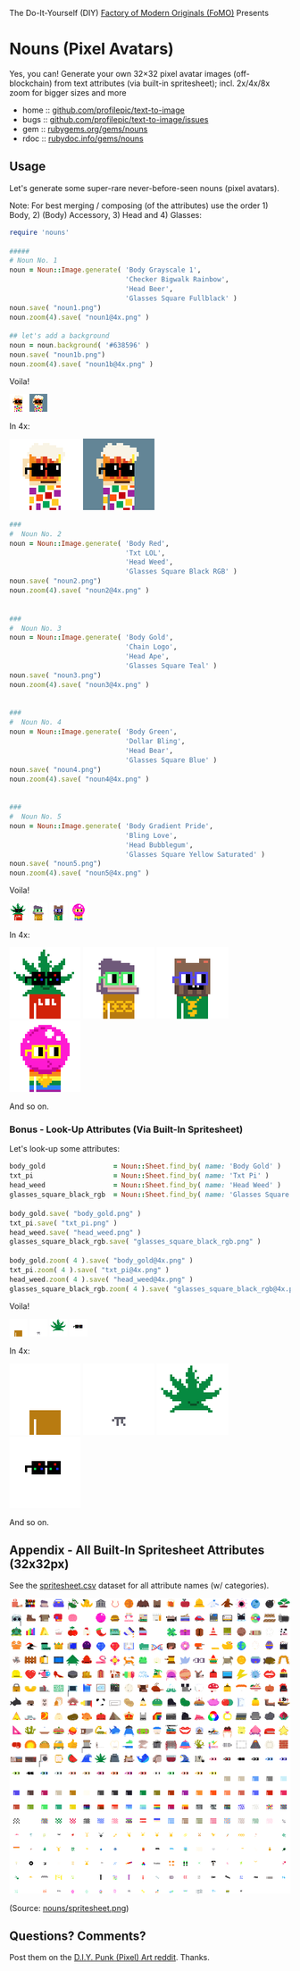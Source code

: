 The Do-It-Yourself (DIY) [Factory of Modern Originals (FoMO)](https://github.com/profilepic/originals) Presents

# Nouns (Pixel Avatars)

Yes, you can! Generate your own 32×32 pixel avatar images (off-blockchain) from text attributes (via built-in spritesheet); incl. 2x/4x/8x zoom for bigger sizes and more



* home  :: [github.com/profilepic/text-to-image](https://github.com/profilepic/text-to-image)
* bugs  :: [github.com/profilepic/text-to-image/issues](https://github.com/profilepic/text-to-image/issues)
* gem   :: [rubygems.org/gems/nouns](https://rubygems.org/gems/nouns)
* rdoc  :: [rubydoc.info/gems/nouns](http://rubydoc.info/gems/nouns)




##  Usage

Let's generate some super-rare never-before-seen
nouns (pixel avatars).

Note:  For best merging / composing (of the attributes)
use the order 1) Body, 2) (Body) Accessory, 3) Head and 4) Glasses:

```ruby
require 'nouns'

#####
# Noun No. 1
noun = Noun::Image.generate( 'Body Grayscale 1',
                             'Checker Bigwalk Rainbow',
                             'Head Beer',
                             'Glasses Square Fullblack' )
noun.save( "noun1.png")
noun.zoom(4).save( "noun1@4x.png" )

## let's add a background
noun = noun.background( '#638596' )
noun.save( "noun1b.png")
noun.zoom(4).save( "noun1b@4x.png" )
```

Voila!

![](https://github.com/profilepic/text-to-image/raw/master/nouns/i/noun1.png)
![](https://github.com/profilepic/text-to-image/raw/master/nouns/i/noun1b.png)

In 4x:

![](https://github.com/profilepic/text-to-image/raw/master/nouns/i/noun1@4x.png)
![](https://github.com/profilepic/text-to-image/raw/master/nouns/i/noun1b@4x.png)



```ruby
###
#  Noun No. 2
noun = Noun::Image.generate( 'Body Red',
                             'Txt LOL',
                             'Head Weed',
                             'Glasses Square Black RGB' )
noun.save( "noun2.png")
noun.zoom(4).save( "noun2@4x.png" )


###
#  Noun No. 3
noun = Noun::Image.generate( 'Body Gold',
                             'Chain Logo',
                             'Head Ape',
                             'Glasses Square Teal' )
noun.save( "noun3.png")
noun.zoom(4).save( "noun3@4x.png" )


###
#  Noun No. 4
noun = Noun::Image.generate( 'Body Green',
                             'Dollar Bling',
                             'Head Bear',
                             'Glasses Square Blue' )
noun.save( "noun4.png")
noun.zoom(4).save( "noun4@4x.png" )


###
#  Noun No. 5
noun = Noun::Image.generate( 'Body Gradient Pride',
                             'Bling Love',
                             'Head Bubblegum',
                             'Glasses Square Yellow Saturated' )
noun.save( "noun5.png")
noun.zoom(4).save( "noun5@4x.png" )
```

Voila!

![](https://github.com/profilepic/text-to-image/raw/master/nouns/i/noun2.png)
![](https://github.com/profilepic/text-to-image/raw/master/nouns/i/noun3.png)
![](https://github.com/profilepic/text-to-image/raw/master/nouns/i/noun4.png)
![](https://github.com/profilepic/text-to-image/raw/master/nouns/i/noun5.png)

In 4x:

![](https://github.com/profilepic/text-to-image/raw/master/nouns/i/noun2@4x.png)
![](https://github.com/profilepic/text-to-image/raw/master/nouns/i/noun3@4x.png)
![](https://github.com/profilepic/text-to-image/raw/master/nouns/i/noun4@4x.png)
![](https://github.com/profilepic/text-to-image/raw/master/nouns/i/noun5@4x.png)


And so on.

### Bonus - Look-Up Attributes (Via Built-In  Spritesheet)


Let's look-up some attributes:

```ruby
body_gold                 = Noun::Sheet.find_by( name: 'Body Gold' )
txt_pi                    = Noun::Sheet.find_by( name: 'Txt Pi' )
head_weed                 = Noun::Sheet.find_by( name: 'Head Weed' )
glasses_square_black_rgb  = Noun::Sheet.find_by( name: 'Glasses Square Black RGB' )

body_gold.save( "body_gold.png" )
txt_pi.save( "txt_pi.png" )
head_weed.save( "head_weed.png" )
glasses_square_black_rgb.save( "glasses_square_black_rgb.png" )

body_gold.zoom( 4 ).save( "body_gold@4x.png" )
txt_pi.zoom( 4 ).save( "txt_pi@4x.png" )
head_weed.zoom( 4 ).save( "head_weed@4x.png" )
glasses_square_black_rgb.zoom( 4 ).save( "glasses_square_black_rgb@4x.png" )
```



Voila!

![](https://github.com/profilepic/text-to-image/raw/master/nouns/i/body_gold.png)
![](https://github.com/profilepic/text-to-image/raw/master/nouns/i/txt_pi.png)
![](https://github.com/profilepic/text-to-image/raw/master/nouns/i/head_weed.png)
![](https://github.com/profilepic/text-to-image/raw/master/nouns/i/glasses_square_black_rgb.png)

In 4x:


![](https://github.com/profilepic/text-to-image/raw/master/nouns/i/body_gold@4x.png)
![](https://github.com/profilepic/text-to-image/raw/master/nouns/i/txt_pi@4x.png)
![](https://github.com/profilepic/text-to-image/raw/master/nouns/i/head_weed@4x.png)
![](https://github.com/profilepic/text-to-image/raw/master/nouns/i/glasses_square_black_rgb@4x.png)

And so on.



## Appendix - All Built-In Spritesheet Attributes (32x32px)

See the [spritesheet.csv](https://github.com/profilepic/text-to-image/blob/master/nouns/config/spritesheet.csv) dataset for all attribute names (w/ categories).

![](https://github.com/profilepic/text-to-image/raw/master/nouns/config/spritesheet.png)

(Source: [nouns/spritesheet.png](https://github.com/profilepic/text-to-image/blob/master/nouns/config/spritesheet.png))





## Questions? Comments?

Post them on the [D.I.Y. Punk (Pixel) Art reddit](https://old.reddit.com/r/DIYPunkArt). Thanks.


